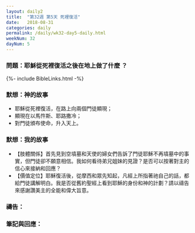 ```yaml
---
layout: daily2
title:  "第32週 第5天 死裡復活"
date:   2018-08-31
categories: daily
permalink: /daily/wk32-day5-daily.html
weekNum: 32
dayNum: 5
---
```


### 問題：耶穌從死裡復活之後在地上做了什麼 ？

{%- include BibleLinks.html -%}

### 默想：神的故事 
+ 耶穌從死裡復活，在路上向兩個門徒顯現； 
+ 顯現在以馬忤斯、耶路撒冷； 
+ 對門徒頒布使命，升入天上。 

### 默想：我的故事
+ 【肢體關係】首先見到空墳墓和天使的婦女們告訴了門徒耶穌不再墳墓中的事實，但門徒卻不願意相信。我如何看待弟兄姐妹的見證？是否可以按著對主的信心來接納和回應？ 
+ 【價值定位】耶穌復活後，從摩西和眾先知起，凡經上所指著祂自己的話，都給門徒講解明白。我是否從舊約聖經上看到耶穌的身份和神的計劃？請以禱告來感謝讚美主的全能和偉大旨意。 

### 禱告：

### 筆記與回應：
